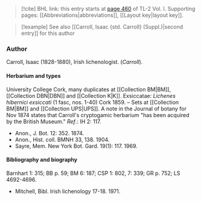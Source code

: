 > [!cite] BHL link: this entry starts at [page 460](https://www.biodiversitylibrary.org/item/103414#page/508/mode/1up) of TL-2 Vol. I.
> Supporting pages: [[Abbreviations|abbreviations]], [[Layout key|layout key]].

> [!example] See also [[Carroll, Isaac {std. Carroll} (Suppl.)|second entry]] for this author

### Author

Carroll, Isaac (1828-1880), Irish lichenologist. (*Carroll*).

#### Herbarium and types

University College Cork, many duplicates at [[Collection BM|BM]], [[Collection DBN|DBN]] and [[Collection K|K]]. Exsiccatae: *Lichenes hibernici exsiccati* (1 fasc, nos. 1-40) Cork 1859. – Sets at [[Collection BM|BM]] and [[Collection UPS|UPS]]. A note in the Journal of botany for Nov 1874 states that Carroll's cryptogamic herbarium "has been acquired by the British Museum."
*Ref*.: IH 2: 117.
- Anon., J. Bot. 12: 352. 1874.
- Anon., Hist. coll. BMNH 33, 138. 1904.
- Sayre, Mem. New York Bot. Gard. 19(1): 117. 1969.

#### Bibliography and biography

Barnhart 1: 315; BB p. 59; BM 6: 187; CSP 1: 802, 7: 339; GR p. 752; LS 4692-4696.
- Mitchell, Bibl. Irish lichenology 17-18. 1971.

